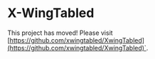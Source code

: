 # X-WingTabled

This project has moved! Please visit [https://github.com/xwingtabled/XwingTabled](https://github.com/xwingtabled/XwingTabled)`.
